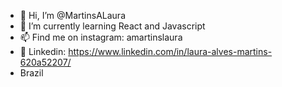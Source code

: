 - 👋 Hi, I’m @MartinsALaura 
- 🌱 I’m currently learning React and Javascript
- 📫 Find me on instagram: amartinslaura
- 👀 Linkedin: https://www.linkedin.com/in/laura-alves-martins-620a52207/
- Brazil

